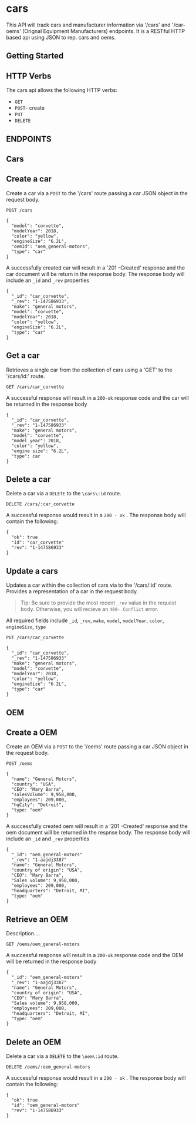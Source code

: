 # cars

This API will track cars and manufacturer information via '/cars' and '/car-oems' (Orignal Equipment Manufacturers) endpoints. It is a RESTful HTTP based api using JSON to rep. cars and oems.

## Getting Started

## HTTP Verbs
The cars api allows the following HTTP verbs:

- `GET`
- `POST`- create
- `PUT`
- `DELETE`

## ENDPOINTS

## Cars

## Create a car
Create a car via a `POST` to the '/cars' route passing a car JSON object in the request body.

```
POST /cars

{
  "model": "corvette",
  "modelYear": 2018,
  "color": "yellow",
  "engineSize": "6.2L",
  "oemId": "oem_general-motors",
  "type": "car"
}
```
A successfully created car will result in a '201 -Created' response and the car document will be return in the response body. The response body will include an `_id` and `_rev` properties

```
{
  "_id": "car_corvette",
  "_rev": "1-147586933",
  "make": "general motors",
  "model": "corvette",
  "modelYear": 2018,
  "color": "yellow",
  "engineSize": "6.2L",
  "type": "car"
}
```

## Get a car

Retrieves a single car from the collection of cars using a 'GET' to the '/cars/id:' route.

```
GET /cars/car_corvette
```
A successful response will result in a `200-ok` response code and the car will be returned in the response body

```
{
  "_id": "car_corvette",
  "_rev": "1-147586933"
  "make": "general motors",
  "model": "corvette",
  "model year": 2018,
  "color": "yellow",
  "engine size": "6.2L",
  "type": car
}

```
## Delete a car

Delete a car via a `DELETE` to the `\cars\:id` route.

```
DELETE /cars/:car_corvette
```

A successful response would result in a `200 - ok` . The response body will contain the following:

```
{
  "ok": true
  "id": "car_corvette"
  "rev": "1-147586933"
}
```

## Update a cars
Updates a car within the collection of cars via to the '/cars/:id' route. Provides a representation of a car in the request body.

>Tip: Be sure to provide the most recent `_rev` value in the request body. Otherwise, you will recieve an `409- Conflict` error.

All required fields include `_id`, `_rev`, `make`, `model`, `modelYear`, `color`, `engineSize`, `type`

```
PUT /cars/car_corvette

{
  "_id": "car_corvette",
  "_rev": "1-147586933"
  "make": "general motors",
  "model": "corvette",
  "modelYear": 2018,
  "color": "yellow",
  "engineSize": "6.2L",
  "type": "car"
}
```

## OEM
## Create a OEM
Create an OEM via a `POST` to the '/oems' route passing a car JSON object in the request body.

```
POST /oems

{
  "name": "General Motors",
  "country": "USA",
  "CEO": "Mary Barra",
  "salesVolume": 9,958,000,
  "employees": 209,000,
  "hqCity": "Detroit",
  "type: "oem"
}
```
A successfully created oem will result in a '201 -Created' response and the oem document will be returned in the respnse body. The response body will include an `_id` and `_rev` properties
```
{
  "_id": "oem_general-motors"
  "_rev": "1-aajdj3387"
  "name": "General Motors",
  "country of origin": "USA",
  "CEO": "Mary Barra",
  "Sales volume": 9,958,000,
  "employees": 209,000,
  "headquarters": "Detroit, MI",
  "type: "oem"
}
```
## Retrieve an OEM
Description....

```
GET /oems/oem_general-motors
```
A successful response will result in a `200-ok` response code and the OEM will be returned in the response body


```
{
  "_id": "oem_general-motors"
  "_rev": "1-aajdj3387"
  "name": "General Motors",
  "country of origin": "USA",
  "CEO": "Mary Barra",
  "Sales volume": 9,958,000,
  "employees": 209,000,
  "headquarters": "Detroit, MI",
  "type: "oem"
}
```

## Delete an OEM

Delete a car via a `DELETE` to the `\oem\:id` route.

```
DELETE /oems/:oem_general-motors
```

A successful response would result in a `200 - ok` . The response body will contain the following:

```
{
  "ok": true
  "id": "oem_general-motors"
  "rev": "1-147586933"
}
```
